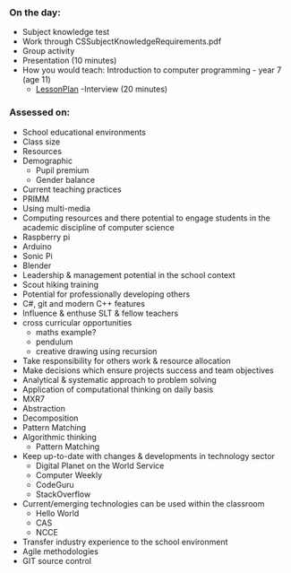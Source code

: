 ### On the day:

- Subject knowledge test
 - Work through CSSubjectKnowledgeRequirements.pdf
- Group activity
- Presentation (10 minutes)
 - How you would teach: Introduction to computer programming - year 7 (age 11)
   - [LessonPlan](LessonPlan.md)
-Interview (20 minutes)

### Assessed on:

- School educational environments
 - Class size
 - Resources
 - Demographic
   - Pupil premium
   - Gender balance
- Current teaching practices
 - PRIMM
 - Using multi-media
- Computing resources and there potential to engage students in the academic discipline of computer science
 - Raspberry pi
 - Arduino
 - Sonic Pi
 - Blender
- Leadership & management potential in the school context
 - Scout hiking training
- Potential for professionally developing others
 - C#, git and modern C++ features
- Influence & enthuse SLT & fellow teachers
 - cross curricular opportunities
   - maths example?
   - pendulum
   - creative drawing using recursion
- Take responsibility for others work & resource allocation
- Make decisions which ensure projects success and team objectives
- Analytical & systematic approach to problem solving
 - Application of computational thinking on daily basis
  - MXR7
   - Abstraction
   - Decomposition
   - Pattern Matching
   - Algorithmic thinking
     - Pattern Matching
- Keep up-to-date with changes & developments in technology sector
  - Digital Planet on the World Service
  - Computer Weekly
  - CodeGuru
  - StackOverflow
- Current/emerging technologies can be used within the classroom
  - Hello World
  - CAS
  - NCCE
- Transfer industry experience to the school environment
 - Agile methodologies
 - GIT source control
